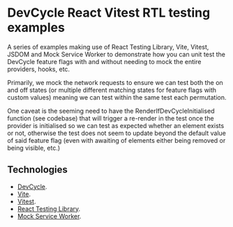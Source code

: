 # DevCycle React Vitest RTL testing examples

A series of examples making use of React Testing Library, Vite, Vitest, JSDOM and Mock Service Worker to demonstrate how you can unit test the DevCycle feature flags with and without needing to mock the entire providers, hooks, etc.

Primarily, we mock the network requests to ensure we can test both the on and off states (or multiple different matching states for feature flags with custom values) meaning we can test within the same test each permutation.

One caveat is the seeming need to have the RenderIfDevCycleInitialised function (see codebase) that will trigger a re-render in the test once the provider is initialised so we can test as expected whether an element exists or not, otherwise the test does not seem to update beyond the default value of said feature flag (even with awaiting of elements either being removed or being visible, etc.)

## Technologies

- [DevCycle](https://www.devcycle.com/).
- [Vite](https://vite.dev/).
- [Vitest](https://vitest.dev/).
- [React Testing Library](https://testing-library.com/docs/react-testing-library/intro/).
- [Mock Service Worker](https://mswjs.io/).
